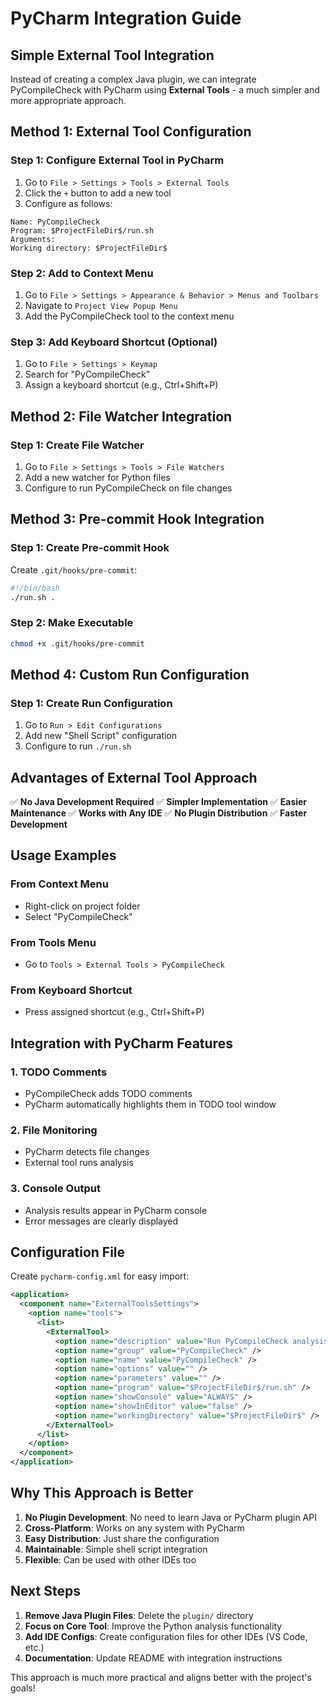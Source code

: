 # PyCharm Integration Guide

## Simple External Tool Integration

Instead of creating a complex Java plugin, we can integrate PyCompileCheck with PyCharm using **External Tools** - a much simpler and more appropriate approach.

## Method 1: External Tool Configuration

### Step 1: Configure External Tool in PyCharm

1. Go to `File > Settings > Tools > External Tools`
2. Click the `+` button to add a new tool
3. Configure as follows:

```
Name: PyCompileCheck
Program: $ProjectFileDir$/run.sh
Arguments: 
Working directory: $ProjectFileDir$
```

### Step 2: Add to Context Menu

1. Go to `File > Settings > Appearance & Behavior > Menus and Toolbars`
2. Navigate to `Project View Popup Menu`
3. Add the PyCompileCheck tool to the context menu

### Step 3: Add Keyboard Shortcut (Optional)

1. Go to `File > Settings > Keymap`
2. Search for "PyCompileCheck"
3. Assign a keyboard shortcut (e.g., Ctrl+Shift+P)

## Method 2: File Watcher Integration

### Step 1: Create File Watcher

1. Go to `File > Settings > Tools > File Watchers`
2. Add a new watcher for Python files
3. Configure to run PyCompileCheck on file changes

## Method 3: Pre-commit Hook Integration

### Step 1: Create Pre-commit Hook

Create `.git/hooks/pre-commit`:
```bash
#!/bin/bash
./run.sh .
```

### Step 2: Make Executable
```bash
chmod +x .git/hooks/pre-commit
```

## Method 4: Custom Run Configuration

### Step 1: Create Run Configuration

1. Go to `Run > Edit Configurations`
2. Add new "Shell Script" configuration
3. Configure to run `./run.sh`

## Advantages of External Tool Approach

✅ **No Java Development Required**
✅ **Simpler Implementation**
✅ **Easier Maintenance**
✅ **Works with Any IDE**
✅ **No Plugin Distribution**
✅ **Faster Development**

## Usage Examples

### From Context Menu
- Right-click on project folder
- Select "PyCompileCheck"

### From Tools Menu
- Go to `Tools > External Tools > PyCompileCheck`

### From Keyboard Shortcut
- Press assigned shortcut (e.g., Ctrl+Shift+P)

## Integration with PyCharm Features

### 1. TODO Comments
- PyCompileCheck adds TODO comments
- PyCharm automatically highlights them in TODO tool window

### 2. File Monitoring
- PyCharm detects file changes
- External tool runs analysis

### 3. Console Output
- Analysis results appear in PyCharm console
- Error messages are clearly displayed

## Configuration File

Create `pycharm-config.xml` for easy import:

```xml
<application>
  <component name="ExternalToolsSettings">
    <option name="tools">
      <list>
        <ExternalTool>
          <option name="description" value="Run PyCompileCheck analysis" />
          <option name="group" value="PyCompileCheck" />
          <option name="name" value="PyCompileCheck" />
          <option name="options" value="" />
          <option name="parameters" value="" />
          <option name="program" value="$ProjectFileDir$/run.sh" />
          <option name="showConsole" value="ALWAYS" />
          <option name="showInEditor" value="false" />
          <option name="workingDirectory" value="$ProjectFileDir$" />
        </ExternalTool>
      </list>
    </option>
  </component>
</application>
```

## Why This Approach is Better

1. **No Plugin Development**: No need to learn Java or PyCharm plugin API
2. **Cross-Platform**: Works on any system with PyCharm
3. **Easy Distribution**: Just share the configuration
4. **Maintainable**: Simple shell script integration
5. **Flexible**: Can be used with other IDEs too

## Next Steps

1. **Remove Java Plugin Files**: Delete the `plugin/` directory
2. **Focus on Core Tool**: Improve the Python analysis functionality
3. **Add IDE Configs**: Create configuration files for other IDEs (VS Code, etc.)
4. **Documentation**: Update README with integration instructions

This approach is much more practical and aligns better with the project's goals! 